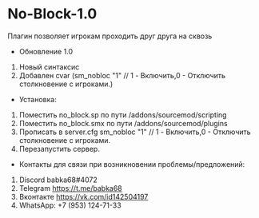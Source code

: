 # No-Block-1.0
Плагин позволяет игрокам проходить друг друга на сквозь
- Обновление 1.0
1) Новый синтаксис 
2) Добавлен cvar (sm_nobloc "1" // 1 - Включить,0 - Отключить столкновение с игроками.)

- Установка:

1. Поместить no_block.sp по пути /addons/sourcemod/scripting
2. Поместить no_block.smx по пути /addons/sourcemod/plugins
3. Прописать в server.cfg sm_nobloc "1" // 1 - Включить,0 - Отключить столкновение с игроками.
4. Перезапустить сервер.

- Контакты для связи при возникновении проблемы/предложений:

1. Discord babka68#4072
2. Telegram https://t.me/babka68
3. Вконтакте https://vk.com/id142504197
4. WhatsApp: +7 (953) 124-71-33
